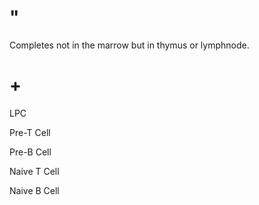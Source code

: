 # "

Completes not in the marrow but in thymus or lymphnode.

# +

LPC

Pre-T Cell

Pre-B Cell

Naive T Cell

Naive B Cell
